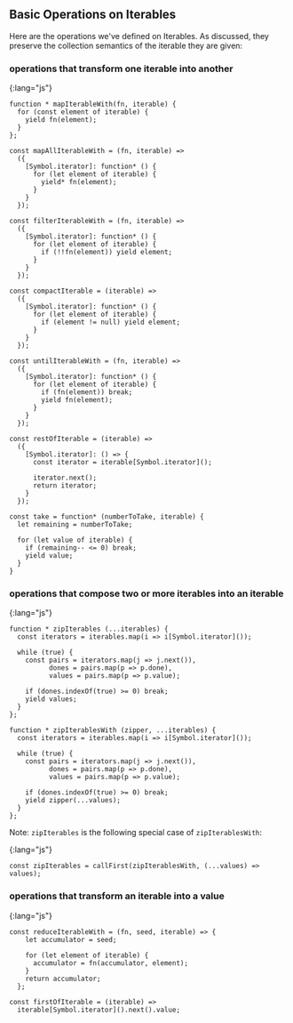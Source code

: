 ## Basic Operations on Iterables

Here are the operations we've defined on Iterables. As discussed, they preserve the collection semantics of the iterable they are given:

### operations that transform one iterable into another

{:lang="js"}
~~~~~~~~
function * mapIterableWith(fn, iterable) {
  for (const element of iterable) {
    yield fn(element);
  }
};

const mapAllIterableWith = (fn, iterable) =>
  ({
    [Symbol.iterator]: function* () {
      for (let element of iterable) {
        yield* fn(element);
      }
    }
  });

const filterIterableWith = (fn, iterable) =>
  ({
    [Symbol.iterator]: function* () {
      for (let element of iterable) {
        if (!!fn(element)) yield element;
      }
    }
  });

const compactIterable = (iterable) =>
  ({
    [Symbol.iterator]: function* () {
      for (let element of iterable) {
        if (element != null) yield element;
      }
    }
  });

const untilIterableWith = (fn, iterable) =>
  ({
    [Symbol.iterator]: function* () {
      for (let element of iterable) {
        if (fn(element)) break;
        yield fn(element);
      }
    }
  });

const restOfIterable = (iterable) =>
  ({
    [Symbol.iterator]: () => {
      const iterator = iterable[Symbol.iterator]();

      iterator.next();
      return iterator;
    }
  });

const take = function* (numberToTake, iterable) {
  let remaining = numberToTake;

  for (let value of iterable) {
    if (remaining-- <= 0) break;
    yield value;
  }
}
~~~~~~~~

### operations that compose two or more iterables into an iterable

{:lang="js"}
~~~~~~~~
function * zipIterables (...iterables) {
  const iterators = iterables.map(i => i[Symbol.iterator]());

  while (true) {
    const pairs = iterators.map(j => j.next()),
          dones = pairs.map(p => p.done),
          values = pairs.map(p => p.value);

    if (dones.indexOf(true) >= 0) break;
    yield values;
  }
};

function * zipIterablesWith (zipper, ...iterables) {
  const iterators = iterables.map(i => i[Symbol.iterator]());

  while (true) {
    const pairs = iterators.map(j => j.next()),
          dones = pairs.map(p => p.done),
          values = pairs.map(p => p.value);

    if (dones.indexOf(true) >= 0) break;
    yield zipper(...values);
  }
};
~~~~~~~~

Note: `zipIterables` is the following special case of `zipIterablesWith`:

{:lang="js"}
~~~~~~~~
const zipIterables = callFirst(zipIterablesWith, (...values) => values);
~~~~~~~~

### operations that transform an iterable into a value

{:lang="js"}
~~~~~~~~
const reduceIterableWith = (fn, seed, iterable) => {
    let accumulator = seed;

    for (let element of iterable) {
      accumulator = fn(accumulator, element);
    }
    return accumulator;
  };

const firstOfIterable = (iterable) =>
  iterable[Symbol.iterator]().next().value;
~~~~~~~~
